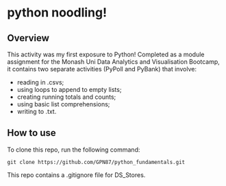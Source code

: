 # python noodling!
## Overview
This activity was my first exposure to Python! Completed as a module assignment for the Monash Uni Data Analytics and Visualisation Bootcamp, it contains two separate activities (PyPoll and PyBank) that involve:
- reading in .csvs;
- using loops to append to empty lists;
- creating running totals and counts;
- using basic list comprehensions;
- writing to .txt.

## How to use
To clone this repo, run the following command:
```
git clone https://github.com/GPN87/python_fundamentals.git
```

This repo contains a .gitignore file for DS_Stores.
